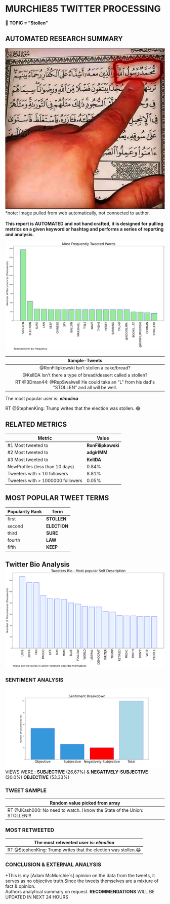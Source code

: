 # MURCHIE85 TWITTER PROCESSING 
&#x1F34E; **TOPIC = "Stollen"**

## AUTOMATED RESEARCH SUMMARY

![image](assets/2023-02-08hashtagImage.png)*note: Image pulled from web automatically, not connected to author.
<br></br>
<b> This report is AUTOMATED and not hand crafted, it is designed for pulling metrics on a given keyword or hashtag and performs a series of reporting and analysis.</b>



![image](assets/2023-02-08TWEETS.png)



|                **Sample-Tweets**        |
| :-------------: |
| @RonFilipkowski Isn’t stollen a cake/bread? |
| @KellDA Isn't there a type of bread/dessert called a stollen? |
| RT @3Dman44: @RepSwalwell He could take an "L" from his dad's "STOLLEN" and all will be well. |

The most popular user is: **_elmolina_**
<div class="alert alert-block alert-danger"> RT @StephenKing: Trump writes that the election was stollen.
😂</div>

## RELATED METRICS<br>
| Metric | Value |
| ------------- | ------------- |
| #1 Most tweeted to  | **RonFilipkowski** |
| #2 Most tweeted to  | **adgirlMM** |
| #3 Most tweeted to  | **KellDA** |
| NewProfiles (less than 10 days) | 0.84%  |
| Tweeters with < 10 followers  | 8.81%|
| Tweeters with > 1000000 followers  | 0.05%  |



## MOST POPULAR TWEET TERMS 


| Popularity Rank  | Term |
| ------------- | ------------- |
| first  | **STOLLEN**  |
| second  | **ELECTION**  |
| third  | **SURE** |
| fourth  | **LAW**  |
| fifth  | **KEEP**  |


## Twitter Bio Analysis![image](assets/2023-02-08BIO.png)
### SENTIMENT ANALYSIS
![image](assets/2023-02-08sentiment.png)
VIEWS WERE : **SUBJECTIVE**  (26.67%) & **NEGATIVELY-SUBJECTIVE** (20.0%) **OBJECTIVE** (53.33%)

### TWEET SAMPLE 
| Random value picked from array |
| ------------- |
|RT @JKash000: No need to watch.  I know the State of the Union:  STOLLEN!!! |

### MOST RETWEETED 

| The most retweeted user is: **_elmolina_**  |
| ------------- |
| RT @StephenKing: Trump writes that the election was stollen.😂 |

### CONCLUSION & EXTERNAL ANALYSIS

*This is my [Adam McMurchie`s] opinion on the data from the tweets, it serves as no objective truth.Since the tweets themselves are a mixture of fact & opinion.<br>
Authors analytical summary on request.
**RECOMMENDATIONS** WILL BE UPDATED IN NEXT  24 HOURS <br>